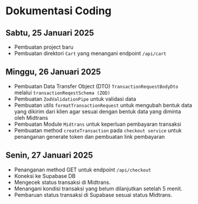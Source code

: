 # Dokumentasi Coding

## Sabtu, 25 Januari 2025
- Pembuatan project baru
- Pembuatan direktori `Cart` yang menangani endpoint `/api/cart`

## Minggu, 26 Januari 2025
- Pembuatan Data Transfer Object (DTO) `TransactionRequestBodyDto` melalui `transactionReqestSchema (ZOD)`
- Pembuatan `ZodValidationPipe` untuk validasi data
- Pembuatan utils `formatTransactionRequest` untuk mengubah bentuk data yang dikirim dari klien agar sesuai dengan bentuk data yang diminta oleh Midtrans
- Pembuatan Module `Midtrans` untuk keperluan pembayaran transaksi
- Pembuatan method `createTransaction` pada `checkout service` untuk penanganan generate token dan pembuatan link pembayaran

## Senin, 27 Januari 2025
- Penanganan method GET untuk endpoint `/api/checkout`
- Koneksi ke Supabase DB 
- Mengecek status transaksi di Midtrans.
- Menangani kondisi transaksi yang belum dilanjutkan setelah 5 menit.
- Pembaruan status transaksi di Supabase sesuai status Midtrans.